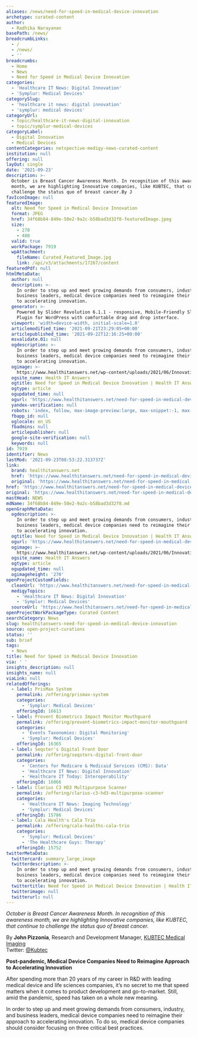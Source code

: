 ```yaml
---
aliases: /news/need-for-speed-in-medical-device-innovation
archetype: curated-content
author:
  - Radhika Narayanan
basePath: /news/
breadcrumbLinks:
  - /
  - /news/
  - ''
breadcrumbs:
  - Home
  - News
  - Need for Speed in Medical Device Innovation
categories:
  - 'Healthcare IT News: Digital Innovation'
  - 'Symplur: Medical Devices'
categorySlug:
  - 'healthcare it news: digital innovation'
  - 'symplur: medical devices'
categoryUrl:
  - topic/healthcare-it-news-digital-innovation
  - topic/symplur-medical-devices
categoryLabel:
  - Digital Innovation
  - Medical Devices
contentCategories: netspective-medigy-news-curated-content
institution: null
offering: null
layOut: single
date: '2021-09-23'
description: >-
  October is Breast Cancer Awareness Month. In recognition of this awareness
  month, we are highlighting Innovative companies, like KUBTEC, that continue to
  challenge the status quo of breast cancer.By J
favIconImage: null
featuredImage:
  alt: Need for Speed in Medical Device Innovation
  format: JPEG
  href: 34f68b84-849e-50e2-9a2c-b58bad3d32f8-featuredImage.jpeg
  size:
    - 270
    - 480
  valid: true
  workPackage: 7919
  wpAttachment:
    fileName: Curated_Featured_Image.jpg
    link: /api/v3/attachments/17267/content
featuredPdf: null
htmlMetaData:
  author: null
  description: >-
    In order to step up and meet growing demands from consumers, industry, and
    business leaders, medical device companies need to reimagine their approach
    to accelerating innovation.
  generator: >-
    Powered by Slider Revolution 6.1.1 - responsive, Mobile-Friendly Slider
    Plugin for WordPress with comfortable drag and drop interface.
  viewport: 'width=device-width, initial-scale=1.0'
  articlemodified_time: '2021-09-21T23:29:05+00:00'
  articlepublished_time: '2021-09-22T12:16:25+00:00'
  msvalidate.01: null
  ogdescription: >-
    In order to step up and meet growing demands from consumers, industry, and
    business leaders, medical device companies need to reimagine their approach
    to accelerating innovation.
  ogimage: >-
    https://www.healthitanswers.net/wp-content/uploads/2021/06/Innovation-medical-480.jpg
  ogsite_name: Health IT Answers
  ogtitle: Need for Speed in Medical Device Innovation | Health IT Answers
  ogtype: article
  ogupdated_time: null
  ogurl: 'https://www.healthitanswers.net/need-for-speed-in-medical-device-innovation/'
  yandex-verification: null
  robots: 'index, follow, max-image-preview:large, max-snippet:-1, max-video-preview:-1'
  fbapp_id: null
  oglocale: en_US
  fbadmins: null
  articlepublisher: null
  google-site-verification: null
  keywords: null
id: 7919
identifier: News
lastMod: '2021-09-23T08:53:22.313737Z'
link:
  brand: healthitanswers.net
  href: 'https://www.healthitanswers.net/need-for-speed-in-medical-device-innovation/'
  original: 'https://www.healthitanswers.net/need-for-speed-in-medical-device-innovation/'
href: 'https://www.healthitanswers.net/need-for-speed-in-medical-device-innovation/'
original: 'https://www.healthitanswers.net/need-for-speed-in-medical-device-innovation/'
mastHead: NEWS
mdName: 34f68b84-849e-50e2-9a2c-b58bad3d32f8.md
openGraphMetaData:
  ogdescription: >-
    In order to step up and meet growing demands from consumers, industry, and
    business leaders, medical device companies need to reimagine their approach
    to accelerating innovation.
  ogtitle: Need for Speed in Medical Device Innovation | Health IT Answers
  ogurl: 'https://www.healthitanswers.net/need-for-speed-in-medical-device-innovation/'
  ogimage: >-
    https://www.healthitanswers.net/wp-content/uploads/2021/06/Innovation-medical-480.jpg
  ogsite_name: Health IT Answers
  ogtype: article
  ogupdated_time: null
  ogimageheight: '270'
openProjectCustomFields:
  cleanUrl: 'https://www.healthitanswers.net/need-for-speed-in-medical-device-innovation/'
  medigyTopics:
    - 'Healthcare IT News: Digital Innovation'
    - 'Symplur: Medical Devices'
  sourceUrl: 'https://www.healthitanswers.net/need-for-speed-in-medical-device-innovation/'
openProjectWorkPackageType: Curated Content
searchCategory: News
slug: healthitanswers-need-for-speed-in-medical-device-innovation
source: open-project-curations
status: ''
sub: brief
tags:
  - News
title: Need for Speed in Medical Device Innovation
via: ' '
insights_description: null
insights_name: null
viaLink: null
relatedOfferings:
  - label: PrisMax System
    permalink: /offering/prismax-system
    categories:
      - 'Symplur: Medical Devices'
    offeringId: 16613
  - label: Prevent Biometrics Impact Monitor Mouthguard
    permalink: /offering/prevent-biometrics-impact-monitor-mouthguard
    categories:
      - 'Events Taxonomies: Digital Monitoring'
      - 'Symplur: Medical Devices'
    offeringId: 16365
  - label: Seqster's Digital Front Door
    permalink: /offering/seqsters-digital-front-door
    categories:
      - 'Centers for Medicare & Medicaid Services (CMS): Data'
      - 'Healthcare IT News: Digital Innovation'
      - 'Healthcare IT Today: Interoperability'
    offeringId: 16066
  - label: Clarius C3 HD3 Multipurpose Scanner
    permalink: /offering/clarius-c3-hd3-multipurpose-scanner
    categories:
      - 'Healthcare IT News: Imaging Technology'
      - 'Symplur: Medical Devices'
    offeringId: 15786
  - label: Cala Health's Cala Trio
    permalink: /offering/cala-healths-cala-trio
    categories:
      - 'Symplur: Medical Devices'
      - 'The Healthcare Guys: Therapy'
    offeringId: 15752
twitterMetaData:
  twittercard: summary_large_image
  twitterdescription: >-
    In order to step up and meet growing demands from consumers, industry, and
    business leaders, medical device companies need to reimagine their approach
    to accelerating innovation.
  twittertitle: Need for Speed in Medical Device Innovation | Health IT Answers
  twitterimage: null
  twitterurl: null
---
```

<p><i>October is Breast Cancer Awareness Month. In recognition of this awareness month, we are highlighting Innovative companies, like KUBTEC, that continue to challenge the status quo of breast cancer.</i></p><p>By <strong>John Pizzonia</strong>, Research and Development Manager, <a href="https://kubtec.com/">KUBTEC Medical Imaging</a><br>Twitter: <a href="https://twitter.com/kubtec">@Kubtec</a></p><p><strong>Post-pandemic, Medical Device Companies Need to Reimagine Approach to Accelerating Innovation</strong></p><p>After spending more than 20 years of my career in R&amp;D with leading medical device and life sciences companies, it’s no secret to me that speed matters when it comes to product development and go-to-market. Still, amid the pandemic, speed has taken on a whole new meaning.</p><p>In order to step up and meet growing demands from consumers, industry, and business leaders, medical device companies need to reimagine their approach to accelerating innovation. To do so, medical device companies should consider focusing on three critical best practices.</p>